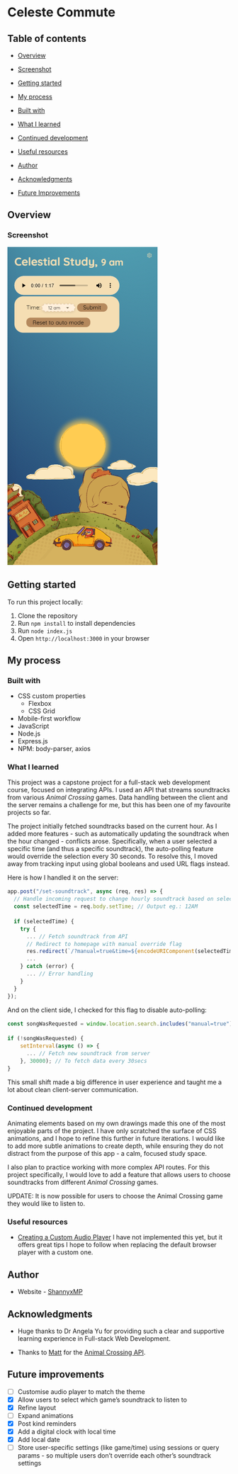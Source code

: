 # Celeste Commute

## Table of contents

- [Overview](#overview)

- [Screenshot](#screenshot)

- [Getting started](#getting-started)

- [My process](#my-process)

- [Built with](#built-with)

- [What I learned](#what-i-learned)

- [Continued development](#continued-development)

- [Useful resources](#useful-resources)

- [Author](#author)

- [Acknowledgments](#acknowledgments)

- [Future Improvements](#future-improvements)

## Overview

### Screenshot

![Mobile view of Celestial Study web page](public/images/screenshot.png)

## Getting started

To run this project locally:

1. Clone the repository
2. Run `npm install` to install dependencies
3. Run `node index.js`
4. Open `http://localhost:3000` in your browser

## My process

### Built with

- CSS custom properties
  - Flexbox
  - CSS Grid
- Mobile-first workflow
- JavaScript
- Node.js
- Express.js
- NPM: body-parser, axios

### What I learned

This project was a capstone project for a full-stack web development course, focused on integrating APIs. I used an API that streams soundtracks from various _Animal Crossing_ games. Data handling between the client and the server remains a challenge for me, but this has been one of my favourite projects so far.

The project initially fetched soundtracks based on the current hour. As I added more features - such as automatically updating the soundtrack when the hour changed - conflicts arose. Specifically, when a user selected a specific time (and thus a specific soundtrack), the auto-polling feature would override the selection every 30 seconds. To resolve this, I moved away from tracking input using global booleans and used URL flags instead.

Here is how I handled it on the server:

```js
app.post("/set-soundtrack", async (req, res) => {
  // Handle incoming request to change hourly soundtrack based on selected time by client
  const selectedTime = req.body.setTime; // Output eg.: 12AM

  if (selectedTime) {
    try {
      ... // Fetch soundtrack from API
      // Redirect to homepage with manual override flag
      res.redirect(`/?manual=true&time=${encodeURIComponent(selectedTime)}`);
      ...
    } catch (error) {
      ... // Error handling
    }
  }
});
```

And on the client side, I checked for this flag to disable auto-polling:

```js
const songWasRequested = window.location.search.includes("manual=true"); // Skip polling if the URL includes a manual override flag (?manual=true)

if (!songWasRequested) {
    setInterval(async () => {
      ... // Fetch new soundtrack from server
    }, 30000); // To fetch data every 30secs
}
```

This small shift made a big difference in user experience and taught me a lot about clean client-server communication.

### Continued development

Animating elements based on my own drawings made this one of the most enjoyable parts of the project. I have only scratched the surface of CSS animations, and I hope to refine this further in future iterations. I would like to add more subtle animations to create depth, while ensuring they do not distract from the purpose of this app - a calm, focused study space.

I also plan to practice working with more complex API routes. For this project specifically, I would love to add a feature that allows users to choose soundtracks from different _Animal Crossing_ games.

UPDATE: It is now possible for users to choose the Animal Crossing game they would like to listen to.

### Useful resources

- [Creating a Custom Audio Player](https://css-tricks.com/lets-create-a-custom-audio-player/) I have not implemented this yet, but it offers great tips I hope to follow when replacing the default browser player with a custom one.

## Author

<!-- TODO: -->

- Website - [ShannyxMP](https://www.your-site.com)

## Acknowledgments

- Huge thanks to Dr Angela Yu for providing such a clear and supportive learning experience in Full-stack Web Development.

- Thanks to [Matt](https://mattt.space/) for the [Animal Crossing API](https://ac-api.vercel.app/).

## Future improvements

- [ ] Customise audio player to match the theme
- [x] Allow users to select which game’s soundtrack to listen to
- [x] Refine layout
- [ ] Expand animations
- [x] Post kind reminders
- [x] Add a digital clock with local time
- [x] Add local date
- [ ] Store user-specific settings (like game/time) using sessions or query params - so multiple users don’t override each other’s soundtrack settings
